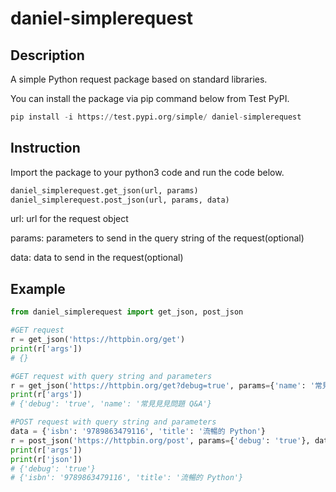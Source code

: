 # daniel-simplerequest

## Description

A simple Python request package based on standard libraries.

You can install the package via pip command below from Test PyPI.

```python
pip install -i https://test.pypi.org/simple/ daniel-simplerequest
```

## Instruction

Import the package to your python3 code and run the code below.

```python
daniel_simplerequest.get_json(url, params)
daniel_simplerequest.post_json(url, params, data)
```

url: url for the request object

params: parameters to send in the query string of the request(optional)

data: data to send in the request(optional)

## Example

```python
from daniel_simplerequest import get_json, post_json

#GET request
r = get_json('https://httpbin.org/get')
print(r['args'])
# {}

#GET request with query string and parameters
r = get_json('https://httpbin.org/get?debug=true', params={'name': '常⾒見見問題 Q&A'})
print(r['args'])
# {'debug': 'true', 'name': '常⾒見見問題 Q&A'}

#POST request with query string and parameters
data = {'isbn': '9789863479116', 'title': '流暢的 Python'}
r = post_json('https://httpbin.org/post', params={'debug': 'true'}, data=data)
print(r['args'])
print(r['json']) 
# {'debug': 'true'}
# {'isbn': '9789863479116', 'title': '流暢的 Python'}

```
